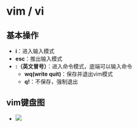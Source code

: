 # vim / vi

## 基本操作

* **i**：进入输入模式
* **esc**：推出输入模式
* **:（英文冒号）**：进入命令模式，底端可以输入命令
  * **wq(write quit)**：保存并退出vim模式
  * **q!**：不保存，强制退出

## vim键盘图

* ![](H:\笔记—markdown注\Git+多模块\14006819-267a1b48d71fd2f2.png)
